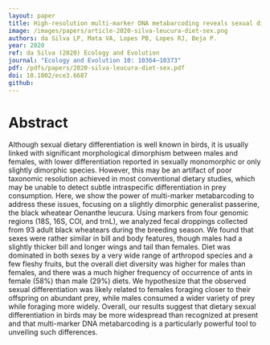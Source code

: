 ```yaml
---
layout: paper
title: High-resolution multi-marker DNA metabarcoding reveals sexual dietary differentiation in a bird with minor dimorphism
image: /images/papers/article-2020-silva-leucura-diet-sex.png
authors: da Silva LP, Mata VA, Lopes PB, Lopes RJ, Beja P.
year: 2020
ref: da Silva (2020) Ecology and Evolution
journal: "Ecology and Evolution 10: 10364–10373"
pdf: /pdfs/papers/2020-silva-leucura-diet-sex.pdf
doi: 10.1002/ece3.6687
github:
---
```


# Abstract
Although sexual dietary differentiation is well known in birds, it is usually linked with significant morphological dimorphism between males and females, with lower differentiation reported in sexually monomorphic or only slightly dimorphic species. However, this may be an artifact of poor taxonomic resolution achieved in most conventional dietary studies, which may be unable to detect subtle intraspecific differentiation in prey consumption. Here, we show the power of multi-marker metabarcoding to address these issues, focusing on a slightly dimorphic generalist passerine, the black wheatear Oenanthe leucura. Using markers from four genomic regions (18S, 16S, COI, and trnL), we analyzed fecal droppings collected from 93 adult black wheatears during the breeding season. We found that sexes were rather similar in bill and body features, though males had a slightly thicker bill and longer wings and tail than females. Diet was dominated in both sexes by a very wide range of arthropod species and a few fleshy fruits, but the overall diet diversity was higher for males than females, and there was a much higher frequency of occurrence of ants in female (58%) than male (29%) diets. We hypothesize that the observed sexual differentiation was likely related to females foraging closer to their offspring on abundant prey, while males consumed a wider variety of prey while foraging more widely. Overall, our results suggest that dietary sexual differentiation in birds may be more widespread than recognized at present and that multi-marker DNA metabarcoding is a particularly powerful tool to unveiling such differences.